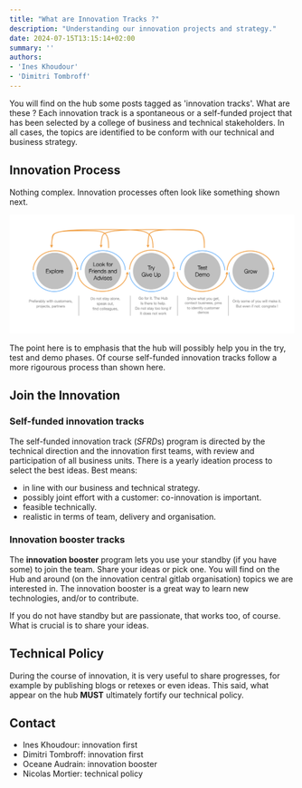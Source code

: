 ```yaml
---
title: "What are Innovation Tracks ?"
description: "Understanding our innovation projects and strategy."
date: 2024-07-15T13:15:14+02:00
summary: ''
authors:
- 'Ines Khoudour'
- 'Dimitri Tombroff'
---
```


You will find on the hub some posts tagged as 'innovation tracks'. What are these ?
Each innovation track is a spontaneous or a self-funded project that has been selected by a college of business
and technical stakeholders. In all cases, the topics are identified to be conform with our technical and business strategy.

## Innovation Process

Nothing complex. Innovation processes often look like something shown next. 

![](innnovation-cycle.png)

The point here is to emphasis that the hub will possibly help you in the try, test and demo phases. 
Of course self-funded innovation tracks follow a more rigourous process than shown here.

## Join the Innovation

### Self-funded innovation tracks

The self-funded innovation track (*SFRD*s) program is directed by the technical
direction and the innovation first teams, with
review and participation of all business units. There is a yearly ideation
process to select the best ideas. Best means:

* in line with our business and technical strategy.
* possibly joint effort with a customer: co-innovation is important.
* feasible technically.
* realistic in terms of team, delivery and organisation.

### Innovation booster tracks

The **innovation booster** program lets you use your standby (if you have some) to join the team. Share your ideas or pick one.
You will find on the Hub and around (on the innovation central gitlab organisation) topics we are interested in.
The innovation booster is a great way to learn new technologies, and/or to contribute.

If you do not have standby but are passionate, that works too, of course. What is crucial is to share your ideas.

## Technical Policy

During the course of innovation, it is very useful to share progresses, for example by publishing blogs or retexes or even ideas. This said, what appear on the hub **MUST** ultimately fortify our technical policy.

## Contact

* Ines Khoudour: innovation first
* Dimitri Tombroff: innovation first
* Oceane Audrain: innovation booster
* Nicolas Mortier: technical policy
